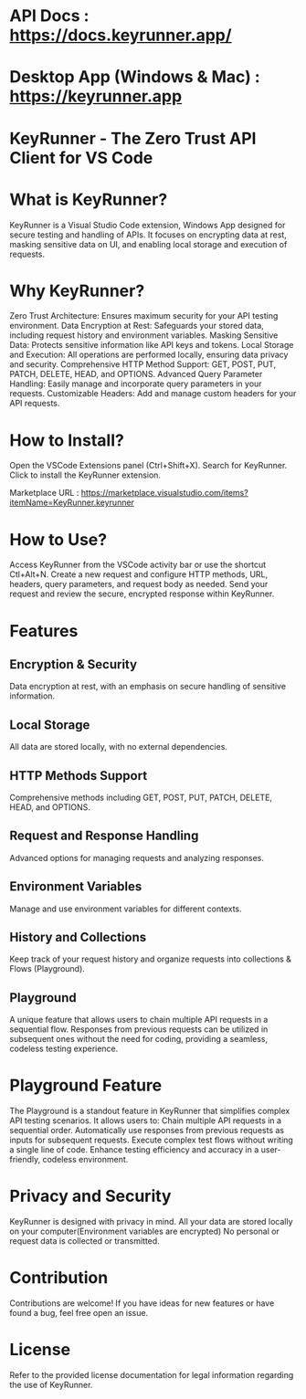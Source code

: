 # API Docs : https://docs.keyrunner.app/
# Desktop App (Windows & Mac) : https://keyrunner.app 

# KeyRunner - The Zero Trust API Client for VS Code

# What is KeyRunner?
KeyRunner is a Visual Studio Code extension, Windows App designed for secure testing and handling of APIs. It focuses on encrypting data at rest, masking sensitive data on UI, and enabling local storage and execution of requests.

# Why KeyRunner?
Zero Trust Architecture: Ensures maximum security for your API testing environment.
Data Encryption at Rest: Safeguards your stored data, including request history and environment variables.
Masking Sensitive Data: Protects sensitive information like API keys and tokens.
Local Storage and Execution: All operations are performed locally, ensuring data privacy and security.
Comprehensive HTTP Method Support: GET, POST, PUT, PATCH, DELETE, HEAD, and OPTIONS.
Advanced Query Parameter Handling: Easily manage and incorporate query parameters in your requests.
Customizable Headers: Add and manage custom headers for your API requests.

# How to Install?
Open the VSCode Extensions panel (Ctrl+Shift+X).
Search for KeyRunner.
Click to install the KeyRunner extension.

Marketplace URL : https://marketplace.visualstudio.com/items?itemName=KeyRunner.keyrunner


# How to Use?
Access KeyRunner from the VSCode activity bar or use the shortcut Ctl+Alt+N.
Create a new request and configure HTTP methods, URL, headers, query parameters, and request body as needed.
Send your request and review the secure, encrypted response within KeyRunner.

# Features
## Encryption & Security
Data encryption at rest, with an emphasis on secure handling of sensitive information.
## Local Storage
All data are stored locally, with no external dependencies.
## HTTP Methods Support
Comprehensive methods including GET, POST, PUT, PATCH, DELETE, HEAD, and OPTIONS.
## Request and Response Handling
Advanced options for managing requests and analyzing responses.
## Environment Variables
Manage and use environment variables for different contexts.
## History and Collections
Keep track of your request history and organize requests into collections & Flows (Playground).
## Playground
A unique feature that allows users to chain multiple API requests in a sequential flow. Responses from previous requests can be utilized in subsequent ones without the need for coding, providing a seamless, codeless testing experience.
# Playground Feature
The Playground is a standout feature in KeyRunner that simplifies complex API testing scenarios. It allows users to:
Chain multiple API requests in a sequential order.
Automatically use responses from previous requests as inputs for subsequent requests.
Execute complex test flows without writing a single line of code.
Enhance testing efficiency and accuracy in a user-friendly, codeless environment.
# Privacy and Security
KeyRunner is designed with privacy in mind. All your data are stored locally on your computer(Environment variables are encrypted)
No personal or request data is collected or transmitted.
# Contribution
Contributions are welcome! If you have ideas for new features or have found a bug, feel free open an issue.

# License
Refer to the provided license documentation for legal information regarding the use of KeyRunner.
